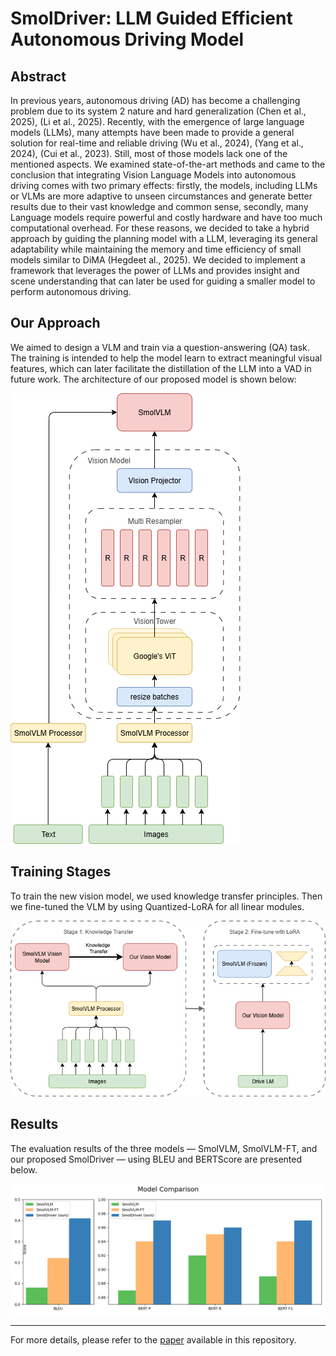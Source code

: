 # SmolDriver: LLM Guided Efficient Autonomous Driving Model

## Abstract
In previous years, autonomous driving (AD) has 
become a challenging problem due to its system 2
nature and hard generalization (Chen et al., 2025),
(Li et al., 2025). Recently, with the emergence
of large language models (LLMs), many attempts
have been made to provide a general solution for
real-time and reliable driving (Wu et al., 2024),
(Yang et al., 2024), (Cui et al., 2023). Still,
most of those models lack one of the mentioned
aspects. We examined state-of-the-art methods
and came to the conclusion that integrating Vision
Language Models into autonomous driving comes
with two primary effects: firstly, the models, including LLMs or VLMs are more adaptive to unseen circumstances and generate better results due
to their vast knowledge and common sense, secondly, many Language models require powerful
and costly hardware and have too much computational overhead. For these reasons, we decided
to take a hybrid approach by guiding the planning
model with a LLM, leveraging its general adaptability while maintaining the memory and time efficiency of small models similar to DiMA (Hegdeet al., 2025). We decided to implement a framework that
leverages the power of LLMs and provides insight and scene understanding that can later be
used for guiding a smaller model to perform autonomous driving.

## Our Approach
We aimed to design a VLM and train via a question-answering (QA) task. The training is intended to help the model learn to extract meaningful visual features, which
can later facilitate the distillation of the LLM into a VAD in future work. The architecture of our proposed model is shown below:

![](docs/figures/architecture.png)

## Training Stages
To train the new vision model, we used knowledge transfer principles. Then we fine-tuned the VLM by using Quantized-LoRA for all linear modules.

![](docs/figures/train.png)

## Results
The evaluation results of the three models — SmolVLM, SmolVLM-FT, and our proposed SmolDriver — using BLEU and BERTScore are presented below.

![](docs/figures/metrics.png)

---
For more details, please refer to the [paper](https://github.com/MehdiJmlkh/Large-Language-Models-Course-Project/blob/master/docs/SmolDriver.pdf) available in this repository.


